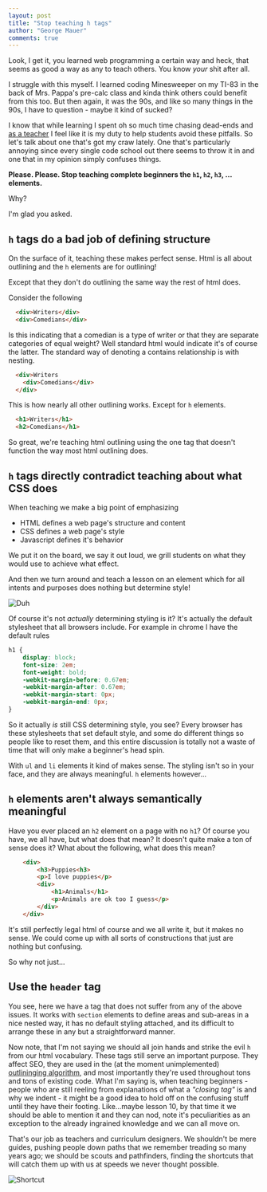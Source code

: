 ```yaml
---
layout: post 
title: "Stop teaching h tags" 
author: "George Mauer"
comments: true
---
```


Look, I get it, you learned web programming a certain way and heck, that seems as good a way as any to teach others. You know *your* shit after all. 

I struggle with this myself. I learned coding Minesweeper on my TI-83 in the back of Mrs. Pappa's pre-calc class and kinda think others could benefit from this too. But then again, it was the 90s, and like so many things in the 90s, I have to question - maybe it kind of sucked?

 I know that while learning I spent oh so much time chasing dead-ends and [as a teacher](https://operationspark.org/) I feel like it is my duty to help students avoid these pitfalls. So let's talk about one that's got my craw lately. One that's particularly annoying since every single code school out there seems to throw it in and one that in my opinion simply confuses things.

**Please. Please. Stop teaching complete beginners the `h1`, `h2`, `h3`, ... elements.**

Why?

I'm glad you asked.

## `h` tags do a bad job of defining structure

On the surface of it, teaching these makes perfect sense. Html is all about outlining and the `h` elements are for outlining!

Except that they don't do outlining the same way the rest of html does.

Consider the following

```html
  <div>Writers</div>
  <div>Comedians</div>
```

Is this indicating that a comedian is a type of writer or that they are separate categories of equal weight? Well standard html would indicate it's of course the latter. The standard way of denoting a contains relationship is with nesting.

```html
  <div>Writers
    <div>Comedians</div>
  </div>
```

This is how nearly all other outlining works. Except for `h` elements.

```html
  <h1>Writers</h1>
  <h2>Comedians</h1>
```

So great, we're teaching html outlining using the one tag that doesn't function the way most html outlining does.

## `h` tags directly contradict teaching about what CSS does

When teaching we make a big point of emphasizing

* HTML defines a web page's structure and content
* CSS defines a web page's style
* Javascript defines it's behavior

We put it on the board, we say it out loud, we grill students on what they would use to achieve what effect.

And then we turn around and teach a lesson on an element which for all intents and purposes does nothing but determine style! 

![Duh](http://media.giphy.com/media/y4E6VumnBbIfm/giphy.gif)

Of course it's not *actually* determining styling is it? It's actually the default stylesheet that all browsers include. For example in chrome I have the default rules

```css
h1 {
	display: block;
	font-size: 2em;
	font-weight: bold;
	-webkit-margin-before: 0.67em;
	-webkit-margin-after: 0.67em;
	-webkit-margin-start: 0px;
	-webkit-margin-end: 0px;
}
```

So it actually *is* still CSS determining style, you see? Every browser has these stylesheets that set default style, and some do different things so people like to reset them, and this entire discussion is totally not a waste of time that will only make a beginner's head spin.

With `ul` and `li` elements it kind of makes sense. The styling isn't so in your face, and they are always meaningful. `h` elements however...

## `h` elements aren't always semantically meaningful

Have you ever placed an `h2` element on a page with no `h1`? Of course you have, we all have, but what does that mean? It doesn't quite make a ton of sense does it? What about the following, what does this mean?

```html
	<div>
		<h3>Puppies<h3>
		<p>I love puppies</p>
		<div>
			<h1>Animals</h1>
			<p>Animals are ok too I guess</p>
		</div>
	</div>
```

It's still perfectly legal html of course and we all write it, but it makes no sense. We could come up with all sorts of constructions that just are nothing but confusing.

So why not just...

## Use the `header` tag

You see, here we have a tag that does not suffer from any of the above issues. It works with `section` elements to define areas and sub-areas in a nice nested way, it has no default styling attached, and its difficult to arrange these in any but a straightforward manner.

Now note, that I'm not saying we should all join hands and strike the evil `h` from our html vocabulary. These tags still serve an important purpose. They affect SEO, they are used in the (at the moment unimplemented) [outlininging algorithm](https://developer.mozilla.org/en-US/docs/Web/Guide/HTML/Sections_and_Outlines_of_an_HTML5_document), and most importantly they're used throughout tons and tons of existing code. What I'm saying is, when teaching beginners - people who are still reeling from explanations of what a *"closing tag"* is and why we indent - it might be a good idea to hold off on the confusing stuff until they have their footing. Like...maybe lesson 10, by that time it we should be able to mention it and they can nod, note it's peculiarities as an exception to the already ingrained knowledge and we can all move on.

That's our job as teachers and curriculum designers. We shouldn't be mere guides, pushing people down paths that we remember treading so many years ago; we should be scouts and pathfinders, finding the shortcuts that will catch them up with us at speeds we never thought possible.

![Shortcut](http://cl.jroo.me/z3/p/w/E/e/a.baa-shortcut-through-the-maze.jpg)
